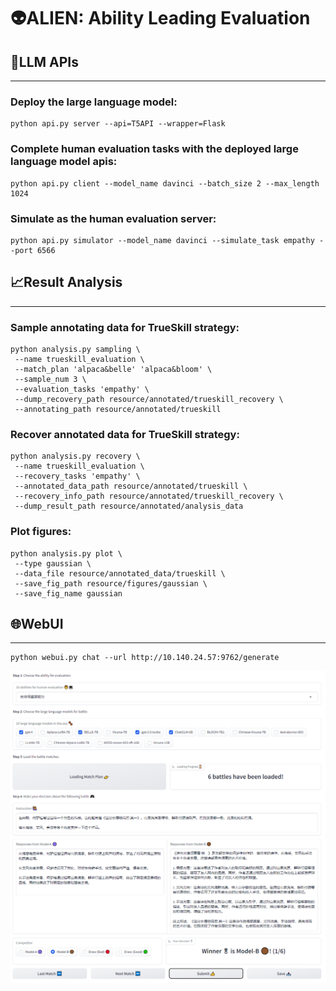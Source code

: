 # 👽ALIEN: Ability Leading Evaluation 

## 🚀LLM APIs 
-------
### Deploy the large language model:
```
python api.py server --api=T5API --wrapper=Flask
```

### Complete human evaluation tasks with the deployed large language model apis:
```
python api.py client --model_name davinci --batch_size 2 --max_length 1024
```

### Simulate as the human evaluation server:
```
python api.py simulator --model_name davinci --simulate_task empathy --port 6566
```

## 📈Result Analysis 
-------
### Sample annotating data for TrueSkill strategy:
```
python analysis.py sampling \
 --name trueskill_evaluation \
 --match_plan 'alpaca&belle' 'alpaca&bloom' \
 --sample_num 3 \
 --evaluation_tasks 'empathy' \
 --dump_recovery_path resource/annotated/trueskill_recovery \
 --annotating_path resource/annotated/trueskill
```

### Recover annotated data for TrueSkill strategy:
```
python analysis.py recovery \
 --name trueskill_evaluation \
 --recovery_tasks 'empathy' \
 --annotated_data_path resource/annotated/trueskill \
 --recovery_info_path resource/annotated/trueskill_recovery \
 --dump_result_path resource/annotated/analysis_data
```

### Plot figures:
```
python analysis.py plot \
 --type gaussian \
 --data_file resource/annotated_data/trueskill \
 --save_fig_path resource/figures/gaussian \
 --save_fig_name gaussian
```

## 🌐WebUI 
-------
```
python webui.py chat --url http://10.140.24.57:9762/generate
```
![image](assets/figures/trueskill_annotation.png)
